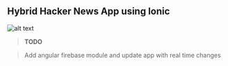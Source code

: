 ## Hybrid Hacker News App using Ionic

![alt text](https://travis-ci.org/vikramk0901/hn.svg?branch=master)

> **TODO**

> Add angular firebase module and update app with real time changes
